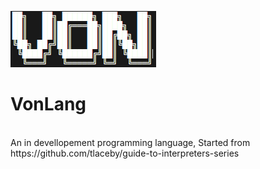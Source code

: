 ![image](Logo.png "icon")

<h1> V o n L a n g</h1><br/> 
An in devellopement programming language, Started from https://github.com/tlaceby/guide-to-interpreters-series
 
